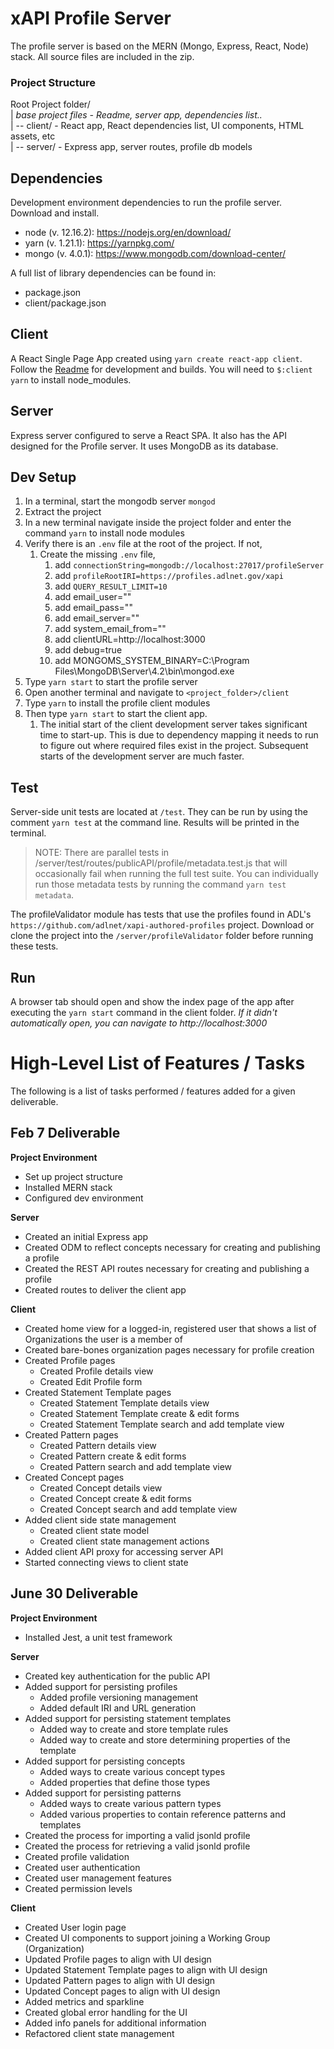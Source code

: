 # xAPI Profile Server
The profile server is based on the MERN (Mongo, Express, React, Node) stack. All source files are included in the zip. 

### Project Structure
Root Project folder/  
|  _base project files - Readme, server app, dependencies list.._  
| -- client/ - React app, React dependencies list, UI components, HTML assets, etc  
| -- server/ - Express app, server routes, profile db models

## Dependencies
Development environment dependencies to run the profile server. Download and install.

- node (v. 12.16.2): https://nodejs.org/en/download/
- yarn (v. 1.21.1): https://yarnpkg.com/
- mongo (v. 4.0.1): https://www.mongodb.com/download-center/

A full list of library dependencies can be found in: 
- package.json
- client/package.json

## Client
A React Single Page App created using `yarn create react-app client`. Follow the [Readme](./client/README.md) for development and builds. You will need to `$:client yarn` to install node_modules.

## Server
Express server configured to serve a React SPA. It also has the API designed for the Profile server. It uses MongoDB as its database.

## Dev Setup
1. In a terminal, start the mongodb server `mongod`
1. Extract the project
1. In a new terminal navigate inside the project folder and enter the command `yarn` to install node modules
1. Verify there is an `.env` file at the root of the project. If not,
    1. Create the missing `.env` file,
        1. add `connectionString=mongodb://localhost:27017/profileServer`
        1. add `profileRootIRI=https://profiles.adlnet.gov/xapi`
        1. add `QUERY_RESULT_LIMIT=10`
        1. add email_user="<your email address>"
        1. add email_pass="<your email password>"
        1. add email_server="<your email server>"
        1. add system_email_from="<your email address>"
        1. add clientURL=http://localhost:3000
        1. add debug=true
        1. add MONGOMS_SYSTEM_BINARY=C:\Program Files\MongoDB\Server\4.2\bin\mongod.exe
1. Type `yarn start` to start the profile server
1. Open another terminal and navigate to `<project_folder>/client`
1. Type `yarn` to install the profile client modules
1. Then type `yarn start` to start the client app.
    1. The initial start of the client development server takes significant time to start-up. This is due to dependency mapping it needs to run to figure out where required files exist in the project. Subsequent starts of the development server are much faster.

## Test
Server-side unit tests are located at `/test`. They can be run by using the comment `yarn test` at the command line. Results will be printed in the terminal.

> NOTE: There are parallel tests in /server/test/routes/publicAPI/profile/metadata.test.js that will occasionally fail when running the full test suite. You can individually run those metadata tests by running the command `yarn test metadata`. 

The profileValidator module has tests that use the profiles found in ADL's `https://github.com/adlnet/xapi-authored-profiles` project. Download or clone the project into the `/server/profileValidator` folder before running these tests.

## Run
A browser tab should open and show the index page of the app after executing the `yarn start` command in the client folder. _If it didn't automatically open, you can navigate to http://localhost:3000_


# High-Level List of Features / Tasks
The following is a list of tasks performed / features added for a given deliverable. 

## Feb 7 Deliverable
**Project Environment**  
- Set up project structure  
- Installed MERN stack   
- Configured dev environment   

**Server**  
- Created an initial Express app   
- Created ODM to reflect concepts necessary for creating and publishing a profile  
- Created the REST API routes necessary for creating and publishing a profile  
- Created routes to deliver the client app  

**Client**  
- Created home view for a logged-in, registered user that shows a list of Organizations the user is a member of  
- Created bare-bones organization pages necessary for profile creation  
- Created Profile pages  
    - Created Profile details view  
    - Created Edit Profile form  
- Created Statement Template pages  
    - Created Statement Template details view  
    - Created Statement Template create & edit forms  
    - Created Statement Template search and add template view  
- Created Pattern pages  
    - Created Pattern details view  
    - Created Pattern create & edit forms  
    - Created Pattern search and add template view  
- Created Concept pages  
    - Created Concept details view  
    - Created Concept create & edit forms   
    - Created Concept search and add template view  
- Added client side state management  
    - Created client state model  
    - Created client state management actions  
- Added client API proxy for accessing server API  
- Started connecting views to client state  

## June 30 Deliverable  
**Project Environment**  
- Installed Jest, a unit test framework  

**Server**  
- Created key authentication for the public API  
- Added support for persisting profiles  
    - Added profile versioning management  
    - Added default IRI and URL generation  
- Added support for persisting statement templates  
    - Added way to create and store template rules  
    - Added way to create and store determining properties of the template  
- Added support for persisting concepts  
    - Added ways to create various concept types  
    - Added properties that define those types  
- Added support for persisting patterns  
    - Added ways to create various pattern types  
    - Added various properties to contain reference patterns and templates  
- Created the process for importing a valid jsonld profile  
- Created the process for retrieving a valid jsonld profile  
- Created profile validation  
- Created user authentication  
- Created user management features  
- Created permission levels  

**Client**  
- Created User login page  
- Created UI components to support joining a Working Group (Organization)  
- Updated Profile pages to align with UI design  
- Updated Statement Template pages to align with UI design  
- Updated Pattern pages to align with UI design  
- Updated Concept pages to align with UI design  
- Added metrics and sparkline  
- Created global error handling for the UI  
- Added info panels for additional information  
- Refactored client state management  
